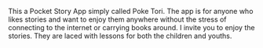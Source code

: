 This a Pocket Story App simply called Poke Tori. 
The app is for anyone who likes stories and want to enjoy them anywhere without the stress of connecting to the internet or carrying books around.
I invite you to enjoy the stories. They are laced with lessons for both the children and youths.